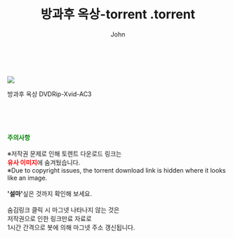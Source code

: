 ﻿---
layout: post
title:  "                   방과후 옥상-torrent                .torrent"
author: John
categories: [ 영화 ]
tags: [  ]
image: https://torrentrj59.com/uploadfile/full/79ff1a8586205fcbed700edbaeecb3ded8e46d09.jpg 
description: "                   방과후 옥상-torrent                 torrent 정보 공유"
toc: true
toc_sticky: true
---

<br>
<p><img src="https://torrentrj59.com/uploadfile/full/79ff1a8586205fcbed700edbaeecb3ded8e46d09.jpg"/></p>
 방과후 옥상 DVDRip-Xvid-AC3    
    
<br><br><br>
<p data-ke-size="size16"><b><span style="color: green;">주의사항</span></b><br /><br />※저작권 문제로 인해 토렌트 다운로드 링크는<br /><b><span style="color: red;">유사 이미지</span></b>에 숨겨뒀습니다.<br />※Due to copyright issues, the torrent download link is hidden where it looks like an image.<br /><br /><b>'설마'</b>싶은 것까지 확인해 보세요.<br /><br />숨김링크 클릭 시 마그넷 나타나지 않는 것은<br />저작권으로 인한 링크만료 자료로<br />1시간 간격으로 봇에 의해 마그넷 주소 갱신됩니다.</p>
